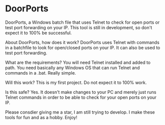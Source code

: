 # DoorPorts
DoorPorts, a Windows batch file that uses Telnet to check for open ports or test port forwarding on your IP. This tool is still in development, so don't expect it to 100% be successful.

About DoorPorts, how does it work?
DoorPorts uses Telnet with commands in a batchfile to look for open/closed ports on your IP. It can also be used to test port forwarding.

What are the requirements?
You will need Telnet installed and added to path.
You need basically any Windows OS that can run Telnet and commands in a .bat. Really simple.

Will this work?
This is my first project. Do not expect it to 100% work.

Is this safe?
Yes. It doesn't make changes to your PC and merely just runs Telnet commands in order to be able to check for your open ports on your IP.

Please consdier giving me a star, I am still trying to develop.
I make these tools for fun and as a hobby. Enjoy!
